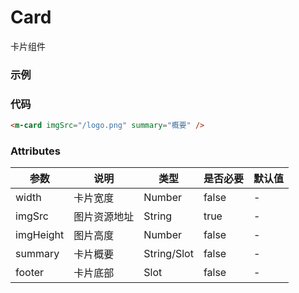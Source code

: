 # Card
卡片组件

### 示例
<m-card imgSrc="/UIJIA/logo.png" summary="概要" />

### 代码
```html
<m-card imgSrc="/logo.png" summary="概要" />
```

### Attributes
| 参数 | 说明 | 类型 | 是否必要 | 默认值 |
| ---  | --- | ---  |   ---   |   ---  |
| width | 卡片宽度 | Number | false | - |
| imgSrc | 图片资源地址 | String | true | - |
| imgHeight | 图片高度 | Number | false | - |
| summary | 卡片概要 | String/Slot | false | - |
| footer | 卡片底部 | Slot | false | - |